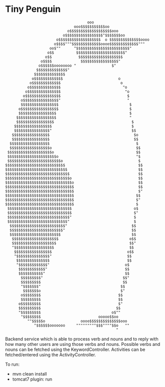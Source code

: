 Tiny Penguin
============


	                                     ooo
	                               ooo$$$$$$$$$$$oo
	                            o$$$$$$$$$$$$$$$$$$$ooo
	                          o$$$$$$$$$$$$$$$$$"$$$$$$$oo
	                       o$$$$$$$$$$$$$$$$$$$  o $$$$$$$$$$$$$$oooo
	                      o$$$$"""$$$$$$$$$$$$$oooo$$$$$$$$$$$$$"""
	                    oo$""      "$$$$$$$$$$$$$$$$$$$$$$$$"
	                   o$$          $$$$$$$$$$$$$$$$$$$$$$"
	                  o$$            $$$$$$$$$$$$$$$$$$$$
	                o$$$$             $$$$$$$$$$$$$$$$$"
	               o$$$$$$oooooooo "                $"
	              $$$$$$$$$$$$$$"
	             $$$$$$$$$$$$$$
	            o$$$$$$$$$$$$$                         o
	           o$$$$$$$$$$$$$                           o
	          o$$$$$$$$$$$$$$                            "o
	         o$$$$$$$$$$$$$$$                             "o
	        o$$$$$$$$$$$$$$$$                              $
	       o$$$$$$$$$$$$$$$$"                              "
	       $$$$$$$$$$$$$$$$$                                $
	      o$$$$$$$$$$$$$$$$$                                $
	      $$$$$$$$$$$$$$$$$                                 $
	     $$$$$$$$$$$$$$$$$$                                 "
	     $$$$$$$$$$$$$$$$$                                   $
	    $$$$$$$$$$$$$$$$$                                    $
	    $$$$$$$$$$$$$$$$"                                    $$
	   $$$$$$$$$$$$$$$$$                                      $o
	   $$$$$$$$$$$$$$$$$                                      $$
	  $$$$$$$$$$$$$$$$$$                                       $
	  $$$$$$$$$$$$$$$$$$o                                      $$
	 $$$$$$$$$$$$$$$$$$$$o                                     $$
	 $$$$$$$$$$$$$$$$$$$$$$o                                   "$
	 $$$$$$$$$$$$$$$$$$$$$$$$o                                  $
	$$$$$$$$$$$$$$$$$$$$$$$$$$$                                 $$
	$$$$$$$$$$$$$$$$$$$$$$$$$$$$                                $$
	$$$$$$$$$$$$$$$$$$$$$$$$$$$$$                               $$
	$$$$$$$$$$$$$$$$$$$$$$$$$$$$$o                              $$
	$$$$$$$$$$$$$$$$$$$$$$$$$$$$$$o                             $$
	$$$$$$$$$$$$$$$$$$$$$$$$$$$$$$$                             $$
	$$$$$$$$$$$$$$$$$$$$$$$$$$$$$$$                             $"
	$$$$$$$$$$$$$$$$$$$$$$$$$$$$$$$                            $$
	$$$$$$$$$$$$$$$$$$$$$$$$$$$$$$$                            $"
	$$$$$$$$$$$$$$$$$$$$$$$$$$$$$$$                            $
	 $$$$$$$$$$$$$$$$$$$$$$$$$$$$$                            o$
	 $$$$$$$$$$$$$$$$$$$$$$$$$$$$$                            $"
	 $$$$$$$$$$$$$$$$$$$$$$$$$$$$"                            $
	 $$$$$$$$$$$$$$$$$$$$$$$$$$$"                             $
	  $$$$$$$$$$$$$$$$$$$$$$$$$"                             $$
	  $$$$$$$$$$$$$$$$$$$$$$$$"                              $$
	  $$$$$$$$$$$$$$$$$$$$$$$                                $$
	   $$$$$$$$$$$$$$$$$$$$$                                o$$
	   $$$$$$$$$$$$$$$$$$$$                                 $$"
	   "$$$$$$$$$$$$$$$$$$                                  $$
	    $$$$$$$$$$$$$$$$$                                  o$$
	    "$$$$$$$$$$$$$$$"                                  $$
	     $$$$$$$$$$$$$$$                                   $$
	     "$$$$$$$$$$$$$"                                  o$
	      $$$$$$$$$$$$"                                   $$
	      $$$$$$$$$$$"                                    $$
	       $$$$$$$$$"                                    $$"
	       $$$$$$$$$                                     $$
	       "$$$$$$$"                                    $$
	        $$$$$$$o                                    $"
	       o$$$$$$$$                                   $$
	       $$$$$$$$$                                   $$
	      o$$$$$$$$$                                   $"
	      $$$$$$$$$$                                  $$
	      "$$$$$$$$$                                o$""
	       "$$$$$$$$                          ooooo$$oo
	          ""$$$$$o                oooo$$$$$$$$$$$$$$ooo
	             "$$$$$$ooooooo     """""""""$$$""""$$o   ""
	                                                  "

Backend service which is able to process verb and nouns and to reply with how many other users are using those verbs and nouns.
Possible verbs and nouns can be fetched using the KeywordController.
Activities can be fetched/entered using the ActivityController.

To run:
- mvn clean install
- tomcat7 plugin: run